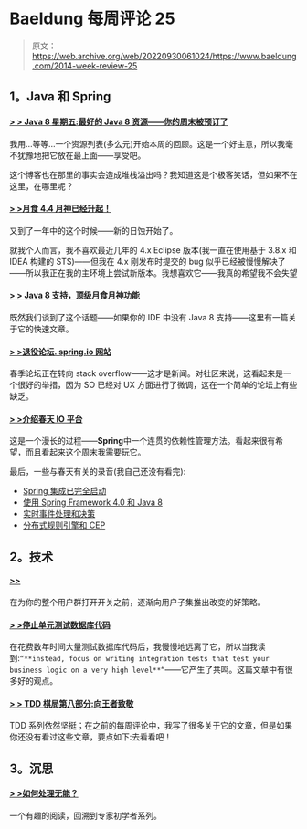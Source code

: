 # Baeldung 每周评论 25

> 原文：<https://web.archive.org/web/20220930061024/https://www.baeldung.com/2014-week-review-25>

## 1。Java 和 Spring

#### [> > Java 8 星期五:最好的 Java 8 资源——你的周末被预订了](https://web.archive.org/web/20220521214915/http://blog.jooq.org/2014/06/20/java-8-friday-the-best-java-8-resources-your-weekend-is-booked/)

我用…等等…一个资源列表(多么元)开始本周的回顾。这是一个好主意，所以我毫不犹豫地把它放在最上面——享受吧。

这个博客也在那里的事实会造成堆栈溢出吗？我知道这是个极客笑话，但如果不在这里，在哪里呢？

#### [> >月食 4.4 月神已经升起！](https://web.archive.org/web/20220521214915/http://jaxenter.com/eclipse-4-4-luna-has-risen-50634.html)

又到了一年中的这个时候——新的日蚀开始了。

就我个人而言，我不喜欢最近几年的 4.x Eclipse 版本(我一直在使用基于 3.8.x 和 IDEA 构建的 STS)——但我在 4.x 刚发布时提交的 bug 似乎已经被慢慢解决了——所以我正在我的主环境上尝试新版本。我想喜欢它——我真的希望我不会失望

#### [> > Java 8 支持，顶级月食月神功能](https://web.archive.org/web/20220521214915/http://eclipsesource.com/blogs/2014/06/25/java-8-support-top-eclipse-luna-feature/)

既然我们谈到了这个话题——如果你的 IDE 中没有 Java 8 支持——这里有一篇关于它的快速文章。

#### [> >退役论坛. spring.io 网站](https://web.archive.org/web/20220521214915/https://spring.io/blog/2014/06/18/retiring-the-forum-spring-io-website)

春季论坛正在转向 stack overflow——这才是新闻。对社区来说，这看起来是一个很好的举措，因为 SO 已经对 UX 方面进行了微调，这在一个简单的论坛上有些缺乏。

#### [> >介绍春天 IO 平台](https://web.archive.org/web/20220521214915/https://spring.io/blog/2014/06/26/introducing-the-spring-io-platform)

这是一个漫长的过程——**Spring**中一个连贯的依赖性管理方法。看起来很有希望，而且看起来这个周末我需要玩它。

最后，一些与春天有关的录音(我自己还没有看完):

*   [Spring 集成已完全启动](https://web.archive.org/web/20220521214915/https://spring.io/blog/2014/06/23/webinar-replay-spring-integration-done-booti-fully)
*   [使用 Spring Framework 4.0 和 Java 8](https://web.archive.org/web/20220521214915/https://spring.io/blog/2014/06/23/meetup-replay-using-spring-framework-4-0-and-java-8)
*   [实时事件处理和决策](https://web.archive.org/web/20220521214915/https://spring.io/blog/2014/06/24/springone2gx-2013-replay-real-time-event-processing-and-decision-making)
*   [分布式规则引擎和 CEP](https://web.archive.org/web/20220521214915/https://spring.io/blog/2014/06/24/springone2gx-2013-replay-distributed-rules-engines-and-cep)

## 2。技术

#### [>>](https://web.archive.org/web/20220521214915/http://martinfowler.com/bliki/CanaryRelease.html)

在为你的整个用户群打开开关之前，逐渐向用户子集推出改变的好策略。

#### [> >停止单元测试数据库代码](https://web.archive.org/web/20220521214915/http://blog.jooq.org/2014/06/26/stop-unit-testing-database-code/)

在花费数年时间大量测试数据库代码后，我慢慢地远离了它，所以当我读到:`“**instead, focus on writing integration tests that test your business logic on a very high level**“`——它产生了共鸣。这篇文章中有很多好的观点。

#### [> > TDD 棋局第八部分:向王者致敬](https://web.archive.org/web/20220521214915/http://www.daedtech.com/tdd-chess-game-part-8-hail-to-the-king)

TDD 系列依然坚挺；在之前的每周评论中，我写了很多关于它的文章，但是如果你还没有看过这些文章，要点如下:去看看吧！

## 3。沉思

#### [> >如何处理无能？](https://web.archive.org/web/20220521214915/http://techblog.bozho.net/?p=1449)

一个有趣的阅读，回溯到专家初学者系列。